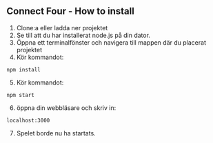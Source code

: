 ## Connect Four - How to install
1. Clone:a eller ladda ner projektet
2. Se till att du har installerat node.js på din dator.
3. Öppna ett terminalfönster och navigera till mappen där du placerat projektet
4. Kör kommandot:
```
npm install
```

5. Kör kommandot:
```
npm start
```
6. öppna din webbläsare och skriv in:
```
localhost:3000
```
7. Spelet borde nu ha startats.
